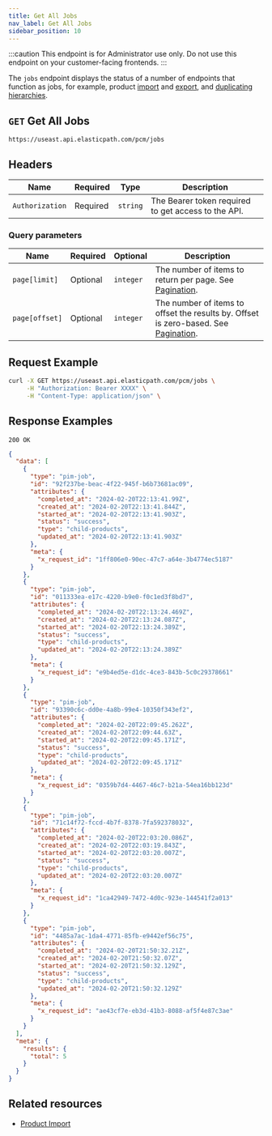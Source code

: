```yaml
---
title: Get All Jobs
nav_label: Get All Jobs
sidebar_position: 10
---
```


:::caution
This endpoint is for Administrator use only. Do not use this endpoint on your customer-facing frontends.
:::

The `jobs` endpoint displays the status of a number of endpoints that function as jobs, for example, product [import](/docs/pxm/products/importing-products/overview) and [export](/docs/pxm/products/exporting-products/export-products), and [duplicating hierarchies](/docs/pxm/hierarchies/hierarchies-api/duplicate-a-hierarchy).

## `GET` Get All Jobs

```http
https://useast.api.elasticpath.com/pcm/jobs
```

## Headers

| Name | Required | Type | Description |
| --- | --- | --- | --- |
| `Authorization` | Required | `string` | The Bearer token required to get access to the API. |

### Query parameters

| Name | Required | Optional | Description |
| --- | --- | --- | --- |
| `page[limit]` | Optional | `integer` | The number of items to return per page. See [Pagination](/guides/Getting-Started/pagination). |
| `page[offset]` | Optional | `integer` | The number of items to offset the results by. Offset is zero-based. See [Pagination](/guides/Getting-Started/pagination). |


## Request Example

```bash
curl -X GET https://useast.api.elasticpath.com/pcm/jobs \
     -H "Authorization: Bearer XXXX" \
     -H "Content-Type: application/json" \
```

## Response Examples

`200 OK`

```json
{
  "data": [
    {
      "type": "pim-job",
      "id": "92f237be-beac-4f22-945f-b6b73681ac09",
      "attributes": {
        "completed_at": "2024-02-20T22:13:41.99Z",
        "created_at": "2024-02-20T22:13:41.844Z",
        "started_at": "2024-02-20T22:13:41.903Z",
        "status": "success",
        "type": "child-products",
        "updated_at": "2024-02-20T22:13:41.903Z"
      },
      "meta": {
        "x_request_id": "1ff806e0-90ec-47c7-a64e-3b4774ec5187"
      }
    },
    {
      "type": "pim-job",
      "id": "011333ea-e17c-4220-b9e0-f0c1ed3f8bd7",
      "attributes": {
        "completed_at": "2024-02-20T22:13:24.469Z",
        "created_at": "2024-02-20T22:13:24.087Z",
        "started_at": "2024-02-20T22:13:24.389Z",
        "status": "success",
        "type": "child-products",
        "updated_at": "2024-02-20T22:13:24.389Z"
      },
      "meta": {
        "x_request_id": "e9b4ed5e-d1dc-4ce3-843b-5c0c29378661"
      }
    },
    {
      "type": "pim-job",
      "id": "93390c6c-dd0e-4a8b-99e4-10350f343ef2",
      "attributes": {
        "completed_at": "2024-02-20T22:09:45.262Z",
        "created_at": "2024-02-20T22:09:44.63Z",
        "started_at": "2024-02-20T22:09:45.171Z",
        "status": "success",
        "type": "child-products",
        "updated_at": "2024-02-20T22:09:45.171Z"
      },
      "meta": {
        "x_request_id": "0359b7d4-4467-46c7-b21a-54ea16bb123d"
      }
    },
    {
      "type": "pim-job",
      "id": "71c14f72-fccd-4b7f-8378-7fa592378032",
      "attributes": {
        "completed_at": "2024-02-20T22:03:20.086Z",
        "created_at": "2024-02-20T22:03:19.843Z",
        "started_at": "2024-02-20T22:03:20.007Z",
        "status": "success",
        "type": "child-products",
        "updated_at": "2024-02-20T22:03:20.007Z"
      },
      "meta": {
        "x_request_id": "1ca42949-7472-4d0c-923e-144541f2a013"
      }
    },
    {
      "type": "pim-job",
      "id": "4485a7ac-1da4-4771-85fb-e9442ef56c75",
      "attributes": {
        "completed_at": "2024-02-20T21:50:32.21Z",
        "created_at": "2024-02-20T21:50:32.07Z",
        "started_at": "2024-02-20T21:50:32.129Z",
        "status": "success",
        "type": "child-products",
        "updated_at": "2024-02-20T21:50:32.129Z"
      },
      "meta": {
        "x_request_id": "ae43cf7e-eb3d-41b3-8088-af5f4e87c3ae"
      }
    }
  ],
  "meta": {
    "results": {
      "total": 5
    }
  }
}
```


## Related resources

- [Product Import](/docs/pxm/products/importing-products/overview)
